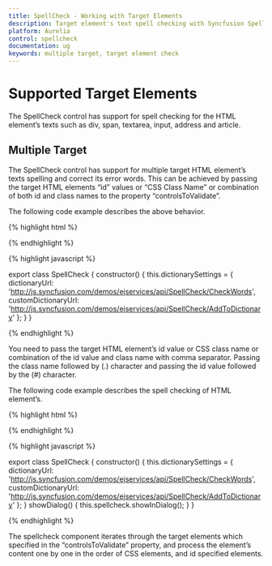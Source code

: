 ```yaml
---
title: SpellCheck - Working with Target Elements
description: Target element's text spell checking with Syncfusion SpellCheck
platform: Aurelia
control: spellcheck
documentation: ug
keywords: multiple target, target element check
---
```


# Supported Target Elements

The SpellCheck control has support for spell checking for the HTML element’s texts such as div, span, textarea, input, address and article.

## Multiple Target

The SpellCheck control has support for multiple target HTML element’s texts spelling and correct its error words. This can be achieved by passing the target HTML elements “id” values or “CSS Class Name” or combination of both id and class names to the property “controlsToValidate”.

The following code example describes the above behavior.

{% highlight html %}

<template>
    <div id="control1">
        London, one of the most popular touist destinations in the world for a reason. A cultural and hisorical hub, London has an excellent public transportation system that allows visitors to see all the fantatic sights without spending a ton of money on a rental car.
        London contains four World Heritage Sites.
    </div>
    <br />
    <textarea id="control2" style="width:99.3%;height:90px">
        Paris, the city of lihts and love - this short guide is full of ideas for how to make the most of the romnticism that oozes from every one of its beautiful corners.You couldn't possibly visit Paris without seeing the Eiffel Tower.
        Even if you do not want to visit this world famous structure, you will see its top from all over Paris.
    </textarea>
    <br />
    <span id="control3">
        Rome, one of the world's most facinating cities. The old adage that Rome was not built in a day - and that you won't see it in one or even in three - is true. For the intrepid traveler who can keep pace, here is a list of must-sees.
        But reember what the Romans say: Even a lifetime isn't enough to see Rome.
    </span>
    <br />
    <ej-spell-check id="SpellCheck" e-widget.bind="spellcheck" e-dictionary-settings.bind="dictionarySettings" e-controls-to-validate="#control1,#control2,#control3">
    </ej-spell-check>
</template>

{% endhighlight %}

{% highlight javascript %}

export class SpellCheck {
    constructor() {
      this.dictionarySettings = {
        dictionaryUrl: 'http://js.syncfusion.com/demos/ejservices/api/SpellCheck/CheckWords',
        customDictionaryUrl: 'http://js.syncfusion.com/demos/ejservices/api/SpellCheck/AddToDictionary'
      };
    }
}

{% endhighlight %}

You need to pass the target HTML element’s id value or CSS class name or combination of the id value and class name with comma separator. Passing the class name followed by (.) character and passing the id value followed by the (#) character.

The following code example describes the spell checking of HTML element’s.

{% highlight html %}

<template>
    <div id="control1">
        London, one of the most popular touist destinations in the world for a reason. A cultural and hisorical hub, London has an excellent public transportation system that allows visitors to see all the fantatic sights without spending a ton of money on a rental car.
        London contains four World Heritage Sites.
    </div>
    <br />
    <textarea id="control2" style="width:99.3%;height:90px">
        Paris, the city of lihts and love - this short guide is full of ideas for how to make the most of the romnticism that oozes from every one of its beautiful corners.You couldn't possibly visit Paris without seeing the Eiffel Tower.
        Even if you do not want to visit this world famous structure, you will see its top from all over Paris.
    </textarea>
    <br />
    <span id="control3">
        Rome, one of the world's most facinating cities. The old adage that Rome was not built in a day - and that you won't see it in one or even in three - is true. For the intrepid traveler who can keep pace, here is a list of must-sees.
        But reember what the Romans say: Even a lifetime isn't enough to see Rome.
    </span>
    <br />
    <ej-spell-check id="SpellCheck" e-widget.bind="spellcheck" e-dictionary-settings.bind="dictionarySettings" e-controls-to-validate="#control1,#control2,#control3">
    </ej-spell-check>
    <div class="spellbutton">
        <input ej-button="e-text:Spell check" e-on-click.trigger="showDialog($event)" id="CheckSpell" />
    </div>
</template>

{% endhighlight %}

{% highlight javascript %}

export class SpellCheck {
    constructor() {
      this.dictionarySettings = {
        dictionaryUrl: 'http://js.syncfusion.com/demos/ejservices/api/SpellCheck/CheckWords',
        customDictionaryUrl: 'http://js.syncfusion.com/demos/ejservices/api/SpellCheck/AddToDictionary'
      };
    }
    showDialog() {
      this.spellcheck.showInDialog();
    }
}

{% endhighlight %}

The spellcheck component iterates through the target elements which specified in the “controlsToValidate” property, and process the element’s content one by one in the order of CSS elements, and id specified elements.